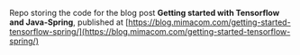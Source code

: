 Repo storing the code for the blog post **Getting started with Tensorflow and Java-Spring**, published at [https://blog.mimacom.com/getting-started-tensorflow-spring/](https://blog.mimacom.com/getting-started-tensorflow-spring/)